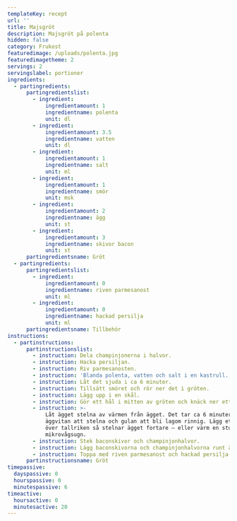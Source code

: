 ```yaml
---
templateKey: recept
url: ''
title: Majsgröt
description: Majsgröt på polenta
hidden: false
category: Frukost
featuredimage: /uploads/polenta.jpg
featuredimagetheme: 2
servings: 2
servingslabel: portioner
ingredients:
  - partingredients:
      partingredientslist:
        - ingredient:
            ingredientamount: 1
            ingredientname: polenta
            unit: dl
        - ingredient:
            ingredientamount: 3.5
            ingredientname: vatten
            unit: dl
        - ingredient:
            ingredientamount: 1
            ingredientname: salt
            unit: ml
        - ingredient:
            ingredientamount: 1
            ingredientname: smör
            unit: msk
        - ingredient:
            ingredientamount: 2
            ingredientname: ägg
            unit: st
        - ingredient:
            ingredientamount: 3
            ingredientname: skivor bacon
            unit: st
      partingredientsname: Gröt
  - partingredients:
      partingredientslist:
        - ingredient:
            ingredientamount: 0
            ingredientname: riven parmesanost
            unit: ml
        - ingredient:
            ingredientamount: 0
            ingredientname: hackad persilja
            unit: ml
      partingredientsname: Tillbehör
instructions:
  - partinstructions:
      partinstructionslist:
        - instruction: Dela champinjonerna i halvor.
        - instruction: Hacka persiljan.
        - instruction: Riv parmesanosten.
        - instruction: 'Blanda polenta, vatten och salt i en kastrull. '
        - instruction: Låt det sjuda i ca 6 minuter.
        - instruction: Tillsätt smöret och rör ner det i gröten.
        - instruction: Lägg upp i en skål.
        - instruction: Gör ett hål i mitten av gröten och knäck ner ett ägg.
        - instruction: >-
            Låt ägget stelna av värmen från ägget. Det tar ca 6 minuter för
            äggvitan att stelna och gulan att bli lagom rinnig. Lägg ett lock
            över tallriken så stelnar ägget fortare – eller värm en stund i
            mikrovågsugn.
        - instruction: Stek baconskivor och champinjonhalvor.
        - instruction: Lägg baconskivorna och champinjonhalvorna runt ägget.
        - instruction: Toppa med riven parmesanost och hackad persilja.
      partinstructionsname: Gröt
timepassive:
  dayspassive: 0
  hourspassive: 0
  minutespassive: 6
timeactive:
  hoursactive: 0
  minutesactive: 20
---
```


